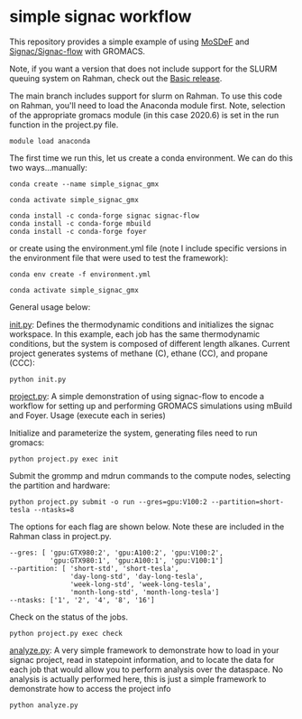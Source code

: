 # simple signac workflow

This repository provides a simple example of using [MoSDeF](https://github.com/mosdef-hub) and [Signac/Signac-flow](https://docs.signac.io/en/latest/index.html) with GROMACS. 

Note, if you want a version that does not include support for the SLURM queuing system  on Rahman, check out the [Basic release](https://github.com/chrisiacovella/simple_signac_workflow/tree/Basic).  

The main branch includes support for slurm on Rahman. To use this code on Rahman, you'll need to load the Anaconda module first.  Note, selection of the appropriate gromacs module (in this case 2020.6) is set in the run function in the project.py file. 


```
module load anaconda
```

The first time we run this, let us create a conda environment.  We can do this two ways...manually:

```
conda create --name simple_signac_gmx

conda activate simple_signac_gmx

conda install -c conda-forge signac signac-flow
conda install -c conda-forge mbuild
conda install -c conda-forge foyer
```

or create using the environment.yml file (note I include specific versions in the environment file that were used to test the framework):

```
conda env create -f environment.yml

conda activate simple_signac_gmx
```

General usage below:

[init.py](init.py): Defines the thermodynamic conditions and initializes the signac workspace.  In this example, each job has the same thermodynamic conditions, but the system is composed of different length alkanes. Current project generates systems of methane (C), ethane (CC), and propane (CCC):

```
python init.py
```

[project.py](project.py): A simple demonstration of using signac-flow to encode a workflow for setting up and performing GROMACS simulations using mBuild and Foyer. Usage (execute each in series)

Initialize and parameterize the system, generating  files need to run gromacs:
```
python project.py exec init 
```

Submit the grommp and mdrun commands to the compute nodes, selecting the partition and hardware:
``` 
python project.py submit -o run --gres=gpu:V100:2 --partition=short-tesla --ntasks=8
```

The options for each flag are shown below.  Note these are included in the Rahman class in project.py.  

```
--gres: [ 'gpu:GTX980:2', 'gpu:A100:2', 'gpu:V100:2', 
          'gpu:GTX980:1', 'gpu:A100:1', 'gpu:V100:1']
--partition: [ 'short-std', 'short-tesla', 
               'day-long-std', 'day-long-tesla', 
               'week-long-std', 'week-long-tesla', 
               'month-long-std', 'month-long-tesla']
--ntasks: ['1', '2', '4', '8', '16']

```

Check on the status of the jobs.
```
python project.py exec check
```

[analyze.py](analyze.py): A very simple framework to demonstrate how to load in your signac project, read in statepoint information, and  to locate the data for each job that would allow you to perform analysis over the dataspace. No analysis is actually performed here, this is just a simple framework to demonstrate how to access the project info

```
python analyze.py
```
